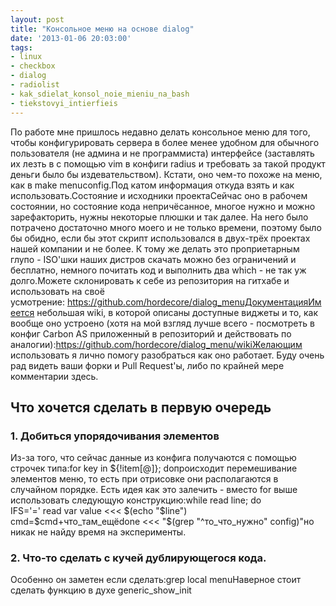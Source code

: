 ```yaml
---
layout: post
title: "Консольное меню на основе dialog"
date: '2013-01-06 20:03:00'
tags:
- linux
- checkbox
- dialog
- radiolist
- kak_sdielat_konsol_noie_mieniu_na_bash
- tiekstovyi_intierfieis
---
```


По работе мне пришлось недавно делать консольное меню для того, чтобы конфигурировать сервера в более менее удобном для обычного пользователя (не админа и не программиста) интерфейсе (заставлять их лезть в с помощью vim в конфиги radius и требовать за такой продукт деньги было бы издевательством). Кстати, оно чем-то похоже на меню, как в make menuconfig.Под катом информация откуда взять и как использовать.Состояние и исходники проектаСейчас оно в рабочем состоянии, но состояние кода непричёсанное, многое нужно и можно зарефакторить, нужны некоторые плюшки и так далее. На него было потрачено достаточно много моего и не только времени, поэтому было бы обидно, если бы этот скрипт использовался в двух-трёх проектах нашей компании и не более. К тому же делать это проприетарным глупо - ISO'шки наших дистров скачать можно без ограничений и бесплатно, немного почитать код и выполнить два which - не так уж долго.Можете склонировать к себе из репозитория на гитхабе и использовать на своё усмотрение: https://github.com/hordecore/dialog_menuДокументацияИмеется небольшая wiki, в которой описаны доступные виджеты и то, как вообще оно устроено (хотя на мой взгляд лучше всего - посмотреть в конфиг Carbon AS приложенный в репозиторий и действовать по аналогии):https://github.com/hordecore/dialog_menu/wikiЖелающим использовать я лично помогу разобраться как оно работает. Буду очень рад видеть ваши форки и Pull Request'ы, либо по крайней мере комментарии здесь.

## Что хочется сделать в первую очередь

### 1\. Добиться упорядочивания элементов
Из-за того, что сейчас данные из конфига получаются с помощью строчек типа:for key in ${!item[@]}; doпроисходит перемешивание элементов меню, то есть при отрисовке они располагаются в случайном порядке. Есть идея как это залечить - вместо for выше использовать следующую конструкцию:while read line; do                IFS='=' read var value <<< $(echo "$line")                cmd=$cmd+что_там_ещёdone <<< "$(grep "^то_что_нужно" config)"но никак не найду время на эксперименты.

### 2\. Что-то сделать с кучей дублирующегося кода.
Особенно он заметен если сделать:grep local menuНаверное стоит сделать функцию в духе generic_show_init